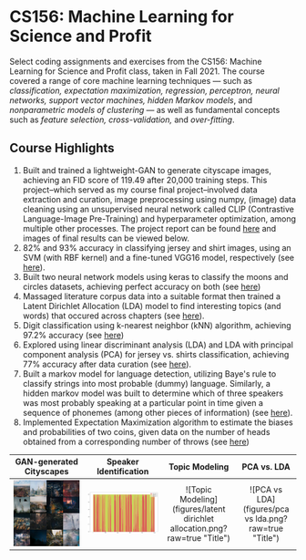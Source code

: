 # CS156: Machine Learning for Science and Profit
Select coding assignments and exercises from the CS156: Machine Learning for Science and Profit class, taken in Fall 2021. The course covered a range of core machine learning techniques — such as *classification, expectation maximization, regression, perceptron, neural networks, support vector machines, hidden Markov models*, and *nonparametric models of clustering* — as well as fundamental concepts such as *feature selection, cross-validation,* and *over-fitting*.

Course Highlights
------------
1. Built and trained a lightweight-GAN to generate cityscape images, achieving an FID score of 119.49 after 20,000 training steps. This project–which served as my course final project–involved data extraction and curation, image preprocessing using numpy, (image) data cleaning using an unsupervised neural network called CLIP (Contrastive Language-Image Pre-Training) and hyperparameter optimization, among multiple other processes. The project report can be found [here](https://github.com/KoredeAkande/CS156-Machine-Learning-for-Science-and-Profit/blob/main/-Final%20Project%20GAN%20Cityscapes/CS156%20Final%20GAN%20Cityscapes.pdf) and images of final results can be viewed below.
2. 82% and 93% accuracy in classifying jersey and shirt images, using an SVM (with RBF kernel) and a fine-tuned VGG16 model, respectively (see [here](https://github.com/KoredeAkande/CS156-Machine-Learning-for-Science-and-Profit/blob/main/A6-%20SVM%20vs%20VGG16%20(Fashion%202.0).ipynb)).
3. Built two neural network models using keras to classify the moons and circles datasets, achieving perfect accuracy on both (see [here](https://github.com/KoredeAkande/CS156-Machine-Learning-for-Science-and-Profit/blob/main/Exc11-%20Feedforward%20Neural%20Networks.ipynb))
4. Massaged literature corpus data into a suitable format then trained a Latent Dirichlet Allocation (LDA) model to find interesting topics (and words) that occured across chapters (see [here](https://github.com/KoredeAkande/CS156-Machine-Learning-for-Science-and-Profit/blob/main/Exc14-%20Topic%20Modeling%20with%20LDA.ipynb)).
5. Digit classification using k-nearest neighbor (kNN) algorithm, achieving 97.2% accuracy (see [here](https://github.com/KoredeAkande/CS156-Machine-Learning-for-Science-and-Profit/blob/main/A1-%20Linear%20Regression%20%26%20KNN/Moores%20Law%20%26%20MNIST%20Digits.ipynb))
6. Explored using linear discriminant analysis (LDA) and LDA with principal component analysis (PCA) for jersey vs. shirts classification, achieving 77% accuracy after data curation (see [here](https://github.com/KoredeAkande/CS156-Machine-Learning-for-Science-and-Profit/blob/main/Ex4-%20PCA%20%26%20LDA.ipynb)).
7. Built a markov model for language detection, utilizing Baye's rule to classify strings into most probable (dummy) language. Similarly, a hidden markov model was built to determine which of three speakers was most probably speaking at a particular point in time given a sequence of phonemes (among other pieces of information) (see [here](https://github.com/KoredeAkande/CS156-Machine-Learning-for-Science-and-Profit/blob/main/A7-%20Hidden%20Markov%20Model%20for%20Speech%20Recognition.ipynb)).
8. Implemented Expectation Maximization algorithm to estimate the biases and probabilities of two coins, given data on the number of heads obtained from a corresponding number of throws (see [here](https://github.com/KoredeAkande/CS156-Machine-Learning-for-Science-and-Profit/blob/main/Ex7-%20Expectation%20Maximization.ipynb))

GAN-generated Cityscapes   |  Speaker Identification | Topic Modeling | PCA vs. LDA 
:-------------------------:|:-------------------------:|:-------------------------:|:-------------------------:
![GAN Cityscapes](figures/gan_cityscapes.jpeg?raw=true "Title")  |  ![Speaker Identification](figures/hmm.png?raw=true "Title") | ![Topic Modeling](figures/latent dirichlet allocation.png?raw=true "Title") | ![PCA vs LDA](figures/pca vs lda.png?raw=true "Title") 







